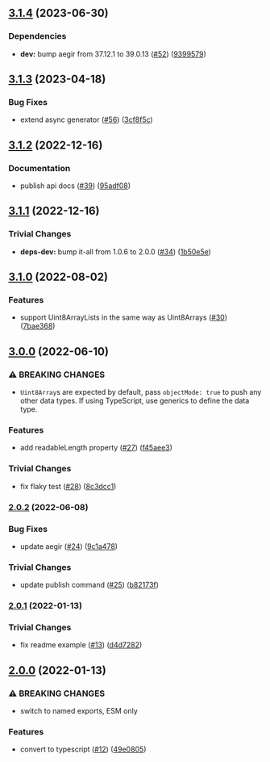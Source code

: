 ## [3.1.4](https://github.com/alanshaw/it-pushable/compare/v3.1.3...v3.1.4) (2023-06-30)


### Dependencies

* **dev:** bump aegir from 37.12.1 to 39.0.13 ([#52](https://github.com/alanshaw/it-pushable/issues/52)) ([9399579](https://github.com/alanshaw/it-pushable/commit/939957932ed19a6558748e06ce50822b8d062b9b))

## [3.1.3](https://github.com/alanshaw/it-pushable/compare/v3.1.2...v3.1.3) (2023-04-18)


### Bug Fixes

* extend async generator ([#56](https://github.com/alanshaw/it-pushable/issues/56)) ([3cf8f5c](https://github.com/alanshaw/it-pushable/commit/3cf8f5c5dd6d7aac8e93f7bfe003b99caf9267ca))

## [3.1.2](https://github.com/alanshaw/it-pushable/compare/v3.1.1...v3.1.2) (2022-12-16)


### Documentation

* publish api docs ([#39](https://github.com/alanshaw/it-pushable/issues/39)) ([95adf08](https://github.com/alanshaw/it-pushable/commit/95adf08e789b8ca4617163026e091835aba39706))

## [3.1.1](https://github.com/alanshaw/it-pushable/compare/v3.1.0...v3.1.1) (2022-12-16)


### Trivial Changes

* **deps-dev:** bump it-all from 1.0.6 to 2.0.0 ([#34](https://github.com/alanshaw/it-pushable/issues/34)) ([1b50e5e](https://github.com/alanshaw/it-pushable/commit/1b50e5ed9211711530103db140cd401ecb2339fd))

## [3.1.0](https://github.com/alanshaw/it-pushable/compare/v3.0.0...v3.1.0) (2022-08-02)


### Features

* support Uint8ArrayLists in the same way as Uint8Arrays ([#30](https://github.com/alanshaw/it-pushable/issues/30)) ([7bae368](https://github.com/alanshaw/it-pushable/commit/7bae3688b1363954539b56de79c3a81ff53df59f))

## [3.0.0](https://github.com/alanshaw/it-pushable/compare/v2.0.2...v3.0.0) (2022-06-10)


### ⚠ BREAKING CHANGES

* `Uint8Array`s are expected by default, pass `objectMode: true` to push any other data types. If using TypeScript, use generics to define the data type.

### Features

* add readableLength property ([#27](https://github.com/alanshaw/it-pushable/issues/27)) ([f45aee3](https://github.com/alanshaw/it-pushable/commit/f45aee36e72e754b8a27dda48d3051c470aaa8e5))


### Trivial Changes

* fix flaky test ([#28](https://github.com/alanshaw/it-pushable/issues/28)) ([8c3dcc1](https://github.com/alanshaw/it-pushable/commit/8c3dcc1f8e64f2877317a835bb03545f7fa2dd53))

### [2.0.2](https://github.com/alanshaw/it-pushable/compare/v2.0.1...v2.0.2) (2022-06-08)


### Bug Fixes

* update aegir ([#24](https://github.com/alanshaw/it-pushable/issues/24)) ([9c1a478](https://github.com/alanshaw/it-pushable/commit/9c1a4783a536d90bcede5d29cc2d66d2a0d5321a))


### Trivial Changes

* update publish command ([#25](https://github.com/alanshaw/it-pushable/issues/25)) ([b82173f](https://github.com/alanshaw/it-pushable/commit/b82173f3c7d07581e1ece3ed3026ccbbf6c57056))

### [2.0.1](https://github.com/alanshaw/it-pushable/compare/v2.0.0...v2.0.1) (2022-01-13)


### Trivial Changes

* fix readme example ([#13](https://github.com/alanshaw/it-pushable/issues/13)) ([d4d7282](https://github.com/alanshaw/it-pushable/commit/d4d728275ba97977fd2004be749a57bbb74aebca))

## [2.0.0](https://github.com/alanshaw/it-pushable/compare/v1.4.2...v2.0.0) (2022-01-13)


### ⚠ BREAKING CHANGES

* switch to named exports, ESM only

### Features

* convert to typescript ([#12](https://github.com/alanshaw/it-pushable/issues/12)) ([49e0805](https://github.com/alanshaw/it-pushable/commit/49e080564a410a5f3475dfaa389ad8f0f1d8582c))
